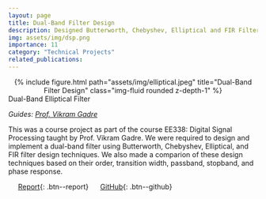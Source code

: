 ```yaml
---
layout: page
title: Dual-Band Filter Design
description: Designed Butterworth, Chebyshev, Elliptical and FIR Filters for given specifications
img: assets/img/dsp.png
importance: 11
category: "Technical Projects"
related_publications: 
---
```


<center>
<div class="row">
    <div class="col-sm mt-4 mt-md-0">
        {% include figure.html path="assets/img/elliptical.jpeg" title="Dual-Band Filter Design" class="img-fluid rounded z-depth-1" %}
    </div>
</div>
</center>
<div class="caption">
    Dual-Band Elliptical Filter
</div>

_Guides: [Prof. Vikram Gadre](https://www.ee.iitb.ac.in/wiki/faculty/vmgadre)_  

This was a course project as part of the course EE338: Digital Signal Processing taught by Prof. Vikram Gadre. We were required to design and implement a dual-band filter using Butterworth, Chebyshev, Elliptical, and FIR filter design techniques. We also made a comparion of these design techniques based on their order, transition width, passband, stopband, and phase response.

&nbsp;&nbsp;&nbsp;&nbsp; [Report](https://anubhavbhatla.github.io/assets/pdf/Filter_Design.pdf){: .btn--report} &nbsp;&nbsp;&nbsp;&nbsp; [GitHub](https://github.com/AnubhavBhatla/Digital-Signal-Processing){: .btn--github}
